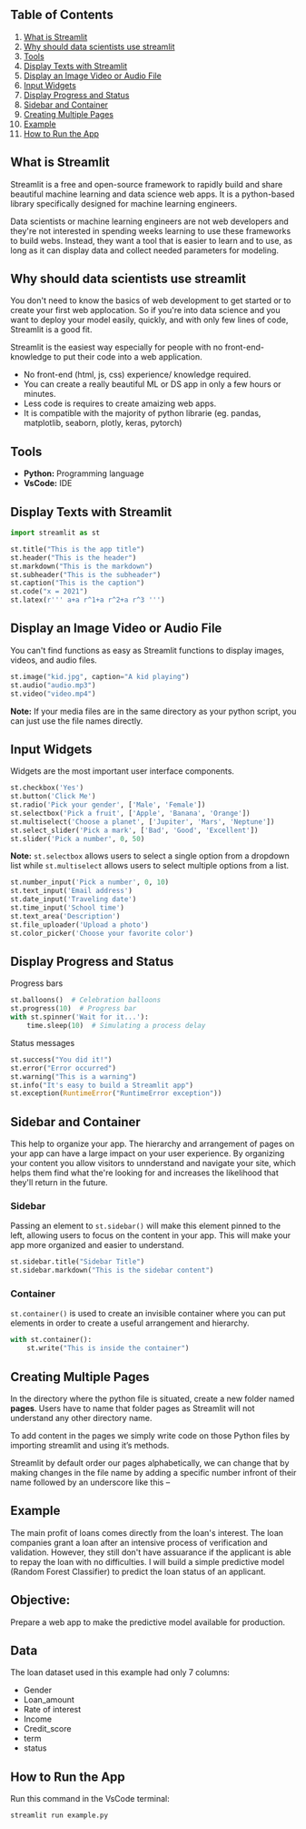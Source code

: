 ## Table of Contents

1. [What is Streamlit](#What-is-Streamlit?)
2. [Why should data scientists use streamlit](#Why-should-data-scientists-use-streamlit)
3. [Tools](#Tools)
4. [Display Texts with Streamlit](#Display-Texts-with-Streamlit)
5. [Display an Image Video or Audio File](#Display-an-Image-Video-or-Audio-File)
6. [Input Widgets](#Input-Widgets)
7. [Display Progress and Status](#Display-Progress-and-Status)
8. [Sidebar and Container](#Sidebar-and-Container)
9. [Creating Multiple Pages](#Creating-Multiple-Pages)
10. [Example](#Example)
11. [How to Run the App](#How-to-Run-the-App)

## What is Streamlit

Streamlit is a free and open-source framework to rapidly build and share beautiful machine learning and data science web apps. It is a python-based library specifically designed for machine learning engineers. 

Data scientists or machine learning engineers are not web developers and they're not interested in spending weeks learning to use these frameworks to build webs. Instead, they want a tool that is easier to learn and to use, as long as it can display data and collect needed parameters for modeling.

## Why should data scientists use streamlit

You don't need to know the basics of web  development to get started or to create your first web applocation. So if you're into data science and you want to deploy your model easily, quickly, and with only few lines of code, Streamlit is a good fit.

Streamlit is the easiest way especially for people with no front-end-knowledge to put their code into a web application.

  * No front-end (html, js, css) experience/ knowledge required.
  * You can create a really beautiful ML or DS app in only a few hours or minutes.
  * Less code is requires to create amaizing web apps.
  * It is compatible with the majority of python librarie (eg. pandas, matplotlib, seaborn, plotly, keras, pytorch)

## Tools

* **Python:** Programming language
* **VsCode:** IDE

## Display Texts with Streamlit

```python
import streamlit as st

st.title("This is the app title")
st.header("This is the header")
st.markdown("This is the markdown")
st.subheader("This is the subheader")
st.caption("This is the caption")
st.code("x = 2021")
st.latex(r''' a+a r^1+a r^2+a r^3 ''')
```

## Display an Image Video or Audio File

You can't find functions as easy as Streamlit functions to display images, videos, and audio files.

```python
st.image("kid.jpg", caption="A kid playing")
st.audio("audio.mp3")
st.video("video.mp4")
```
**Note:** If your media files are in the same directory as your python script, you can just use the file names directly.

## Input Widgets

Widgets are the most important user interface components.

```python
st.checkbox('Yes')
st.button('Click Me')
st.radio('Pick your gender', ['Male', 'Female'])
st.selectbox('Pick a fruit', ['Apple', 'Banana', 'Orange'])
st.multiselect('Choose a planet', ['Jupiter', 'Mars', 'Neptune'])
st.select_slider('Pick a mark', ['Bad', 'Good', 'Excellent'])
st.slider('Pick a number', 0, 50)
```

**Note:** `st.selectbox` allows users to select a single option from a dropdown list while `st.multiselect` allows users to select multiple options from a list.

```python
st.number_input('Pick a number', 0, 10)
st.text_input('Email address')
st.date_input('Traveling date')
st.time_input('School time')
st.text_area('Description')
st.file_uploader('Upload a photo')
st.color_picker('Choose your favorite color')
```

## Display Progress and Status

Progress bars

```python
st.balloons()  # Celebration balloons
st.progress(10)  # Progress bar
with st.spinner('Wait for it...'):
    time.sleep(10)  # Simulating a process delay
```

Status messages
```python
st.success("You did it!")
st.error("Error occurred")
st.warning("This is a warning")
st.info("It's easy to build a Streamlit app")
st.exception(RuntimeError("RuntimeError exception"))
```

## Sidebar and Container

This help to organize your app. The hierarchy and arrangement of pages on your app can have a large impact on your user experience. By organizing your content you allow visitors to unnderstand and navigate your site, which helps them find what the're looking for and increases the likelihood that they'll return in the future.

### Sidebar

Passing an element to `st.sidebar()` will make this element pinned to the left, allowing users to focus on the content in your app. This will make your app more organized and easier to understand.

```python
st.sidebar.title("Sidebar Title")
st.sidebar.markdown("This is the sidebar content")
```

### Container

`st.container()` is used to create an invisible container where you can put elements in order to create a useful arrangement and hierarchy.

```python
with st.container():
    st.write("This is inside the container")
```

## Creating Multiple Pages

In the directory where the python file is situated, create a new folder named **pages**. Users have to name that folder pages as Streamlit will not understand any other directory name.

To add content in the pages we simply write code on those Python files by importing streamlit and using it’s methods.

Streamlit by default order our pages alphabetically, we can change that by making changes in the file name by adding a specific number infront of their name followed by an underscore like this –

## Example

The main profit of loans comes directly from the loan's interest. The loan companies grant a loan after an intensive process of verification and validation. However, they still don't have assuarance if the applicant is able to repay the loan with no difficulties. I will build a simple predictive model (Random Forest Classifier) to predict the loan status of an applicant.

## Objective:

Prepare a web app to make the predictive model available for production.

## Data

The loan dataset used in this example had only 7 columns:
* Gender
* Loan_amount
* Rate of interest
* Income
* Credit_score
* term
* status

## How to Run the App

Run this command in the VsCode terminal:

```streamlit run example.py```



